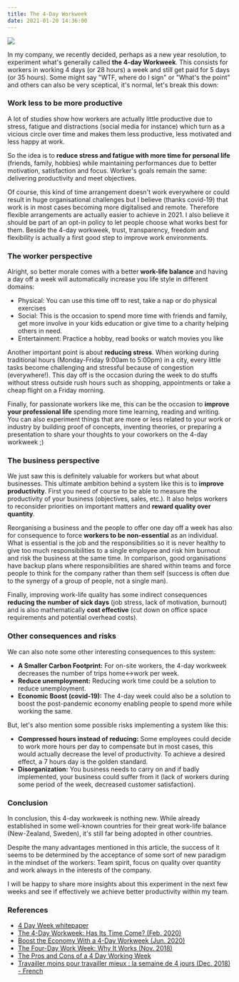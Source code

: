```yaml
---
title: The 4-Day Workweek
date: 2021-01-20 14:36:00
---
```


![](https://images.unsplash.com/photo-1516383740770-fbcc5ccbece0?ixid=MXwxMjA3fDB8MHxwaG90by1wYWdlfHx8fGVufDB8fHw%3D&ixlib=rb-1.2.1&auto=format&fit=crop&w=1334&q=80)

In my company, we recently decided, perhaps as a new year resolution, to experiment what's generally called **the 4-day Workweek**. This consists for workers in working 4 days (or 28 hours) a week and still get paid for 5 days (or 35 hours). Some might say "WTF, where do I sign" or "What's the point" and others can also be very sceptical, it's normal, let's break this down:


### Work less to be more productive

A lot of studies show how workers are actually little productive due to stress, fatigue and distractions (social media for instance) which turn as a vicious circle over time and makes them less productive, less motivated and less happy at work.

So the idea is to **reduce stress and fatigue with more time for personal life** (friends, family, hobbies) while maintaining performances due to better motivation, satisfaction and focus. Worker's goals remain the same: delivering productivity and meet objectives.

Of course, this kind of time arrangement doesn't work everywhere or could result in huge organisational challenges but I believe (thanks covid-19) that work is in most cases becoming more digitalised and remote. Therefore flexible arrangements are actually easier to achieve in 2021. I also believe it should be part of an opt-in policy to let people choose what works best for them. Beside the 4-day workweek, trust, transparency, freedom and flexibility is actually a first good step to improve work environments.


### The worker perspective

Alright, so better morale comes with a better **work-life balance** and having a day off a week will automatically increase you life style in different domains:

- Physical: You can use this time off to rest, take a nap or do physical exercises
- Social: This is the occasion to spend more time with friends and family, get more involve in your kids education or give time to a charity helping others in need.
- Entertainment: Practice a hobby, read books or watch movies you like

Another important point is about **reducing stress**. When working during traditional hours (Monday-Friday 9:00am to 5:00pm) in a city, every little tasks become challenging and stressful because of congestion (everywhere!). This day off is the occasion during the week to do stuffs without stress outside rush hours such as shopping, appointments or take a cheap flight on a Friday morning.

Finally, for passionate workers like me, this can be the occasion to **improve your professional life** spending more time learning, reading and writing. You can also experiment things that are more or less related to your work or industry by building proof of concepts, inventing theories, or preparing a presentation to share your thoughts to your coworkers on the 4-day workweek ;)


### The business perspective

We just saw this is definitely valuable for workers but what about businesses. This ultimate ambition behind a system like this is to **improve productivity**. First you need of course to be able to measure the productivity of your business (objectives, sales, etc.). It also helps workers to reconsider priorities on important matters and **reward quality over quantity**.

Reorganising a business and the people to offer one day off a week has also for consequence to force **workers to be non-essential** as an individual. What is essential is the job and the responsibilities so it is never healthy to give too much responsibilities to a single employee and risk him burnout and risk the business at the same time. In comparison, good organisations have backup plans where responsibilities are shared within teams and force people to think for the company rather than them self (success is often due to the synergy of a group of people, not a single man).

Finally, improving work-life quality has some indirect consequences **reducing the number of sick days** (job stress, lack of motivation, burnout) and is also mathematically **cost effective** (cut down on office space requirements and potential overhead costs).


### Other consequences and risks

We can also note some other interesting consequences to this system:

- **A Smaller Carbon Footprint:** For on-site workers, the 4-day workweek decreases the number of trips home<->work per week.
- **Reduce unemployment:**  Reducing work time could be a solution to reduce unemployment.
- **Economic Boost (covid-19):** The 4-day week could also be a solution to boost the post-pandemic economy enabling people to spend more while working the same.

But, let's also mention some possible risks implementing a system like this:

- **Compressed hours instead of reducing:** Some employees could decide to work more hours per day to compensate but in most cases, this would actually decrease the level of productivity. To achieve a desired effect, a 7 hours day is the golden standard.
- **Disorganization:** You business needs to carry on and if badly implemented, your business could suffer from it (lack of workers during some period of the week, decreased customer satisfaction).


### Conclusion

In conclusion, this 4-day workweek is nothing new. While already established in some well-known countries for their great work-life balance (New-Zealand, Sweden), it's still far being adopted in other countries.

Despite the many advantages mentioned in this article, the success of it seems to be determined by the acceptance of some sort of new paradigm in the mindset of the workers: Team spirit, focus on quality over quantity and work always in the interests of the company.

I will be happy to share more insights about this experiment in the next few weeks and see if effectively we achieve better productivity within my team.


### References

- [4 Day Week whitepaper](https://4dayweek.com)
- [The 4-Day Workweek: Has Its Time Come? (Feb. 2020)](https://www.forbes.com/sites/nextavenue/2020/02/06/the-4-day-workweek-has-its-time-come/?sh=575d3caa51d0)
- [Boost the Economy With a 4-Day Workweek (Jun. 2020)](https://medium.com/swlh/boost-the-economy-with-a-4-day-workweek-691cb0e239ed)
- [The Four-Day Work Week: Why It Works (Nov. 2018)](https://zapier.com/blog/four-day-work-week/)
- [The Pros and Cons of a 4 Day Working Week](https://www.changerecruitmentgroup.com/knowledge-centre/the-pros-and-cons-of-a-4-day-working-week)
- [Travailler moins pour travailler mieux : la semaine de 4 jours (Dec. 2018) - French](https://www.welcometothejungle.com/fr/articles/travailler-4-jours-par-semaine)
